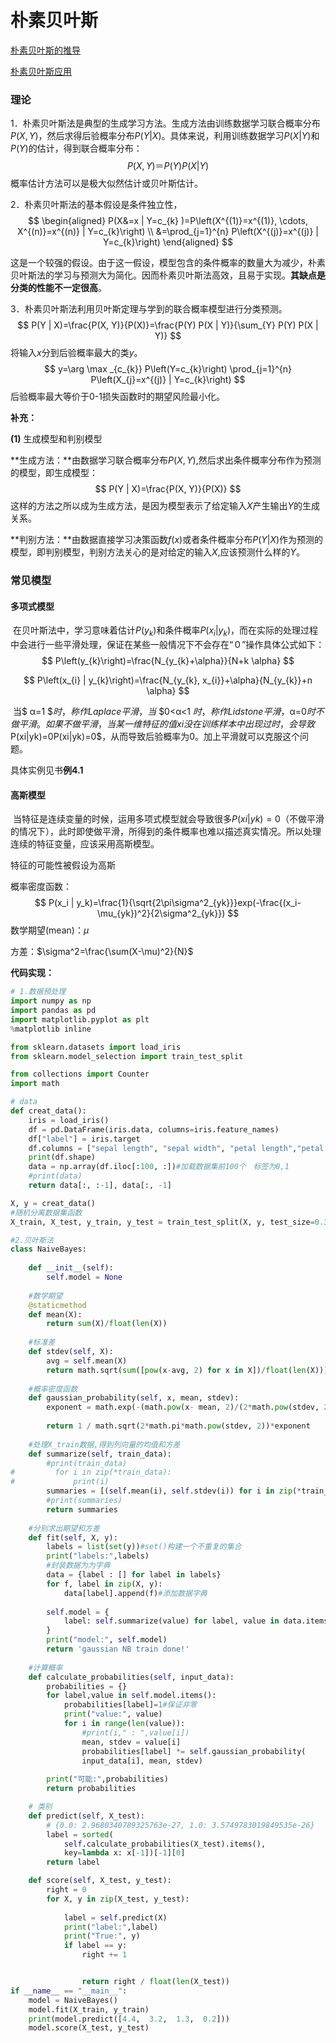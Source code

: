 # 朴素贝叶斯

[朴素贝叶斯的推导](https://blog.csdn.net/u012162613/article/details/48323777)

[朴素贝叶斯应用](http://www.ruanyifeng.com/blog/2013/12/naive_bayes_classifier.html)

### 理论

1．朴素贝叶斯法是典型的生成学习方法。生成方法由训练数据学习联合概率分布$P(X,Y)$，然后求得后验概率分布$P(Y|X)$。具体来说，利用训练数据学习$P(X|Y)$和$P(Y)$的估计，得到联合概率分布：
$$
P(X,Y)＝P(Y)P(X|Y)
$$
概率估计方法可以是极大似然估计或贝叶斯估计。

2．朴素贝叶斯法的基本假设是条件独立性，
$$
\begin{aligned} P(X&=x | Y=c_{k} )=P\left(X^{(1)}=x^{(1)}, \cdots, X^{(n)}=x^{(n)} | Y=c_{k}\right) \\ &=\prod_{j=1}^{n} P\left(X^{(j)}=x^{(j)} | Y=c_{k}\right) \end{aligned}
$$

这是一个较强的假设。由于这一假设，模型包含的条件概率的数量大为减少，朴素贝叶斯法的学习与预测大为简化。因而朴素贝叶斯法高效，且易于实现。**其缺点是分类的性能不一定很高**。

3．朴素贝叶斯法利用贝叶斯定理与学到的联合概率模型进行分类预测。
$$
P(Y | X)=\frac{P(X, Y)}{P(X)}=\frac{P(Y) P(X | Y)}{\sum_{Y} P(Y) P(X | Y)}
$$
将输入$x$分到后验概率最大的类$y$。
$$
y=\arg \max _{c_{k}} P\left(Y=c_{k}\right) \prod_{j=1}^{n} P\left(X_{j}=x^{(j)} | Y=c_{k}\right)
$$
后验概率最大等价于0-1损失函数时的期望风险最小化。

**补充：**

**(1)** 生成模型和判别模型

**生成方法：**由数据学习联合概率分布$P(X, Y)$,然后求出条件概率分布作为预测的模型，即生成模型：
$$
P(Y | X)=\frac{P(X, Y)}{P(X)}
$$
这样的方法之所以成为生成方法，是因为模型表示了给定输入$X$产生输出$Y$的生成关系。

**判别方法：**由数据直接学习决策函数$f(x)$或者条件概率分布$P(Y|X)$作为预测的模型，即判别模型，判别方法关心的是对给定的输入$X$,应该预测什么样的$Y$。

### 常见模型

#### 多项式模型

​		在贝叶斯法中，学习意味着估计$P\left(y_{k}\right)$和条件概率$P\left(x_{i} | y_{k}\right)$，而在实际的处理过程中会进行一些平滑处理，保证在某些一般情况下不会存在“０”操作具体公式如下：
$$
P\left(y_{k}\right)=\frac{N_{y_{k}+\alpha}}{N+k \alpha}
$$

$$
P\left(x_{i} | y_{k}\right)=\frac{N_{y_{k}, x_{i}}+\alpha}{N_{y_{k}}+n \alpha}
$$

​		当$ α=1 $$时，称作Laplace平滑，当$ $0<α<1 $时，称作Lidstone平滑，$α=0$时不做平滑。如果不做平滑，当某一维特征的值xi没在训练样本中出现过时，会导致$P(xi|yk)=0P(xi|yk)=0$，从而导致后验概率为0。加上平滑就可以克服这个问题。

具体实例见书**例4.1**

#### 高斯模型

​		当特征是连续变量的时候，运用多项式模型就会导致很多$P(xi|yk)=0$（不做平滑的情况下），此时即使做平滑，所得到的条件概率也难以描述真实情况。所以处理连续的特征变量，应该采用高斯模型。

特征的可能性被假设为高斯

概率密度函数：
$$
P(x_i | y_k)=\frac{1}{\sqrt{2\pi\sigma^2_{yk}}}exp(-\frac{(x_i-\mu_{yk})^2}{2\sigma^2_{yk}})
$$
数学期望(mean)：$\mu$

方差：$\sigma^2=\frac{\sum(X-\mu)^2}{N}$

**代码实现：**

```python
# 1.数据预处理
import numpy as np
import pandas as pd
import matplotlib.pyplot as plt
%matplotlib inline

from sklearn.datasets import load_iris
from sklearn.model_selection import train_test_split

from collections import Counter
import math

# data
def creat_data():
    iris = load_iris()
    df = pd.DataFrame(iris.data, columns=iris.feature_names)
    df["label"] = iris.target
    df.columns = ["sepal length", "sepal width", "petal length","petal width", "label"]
    print(df.shape)
    data = np.array(df.iloc[:100, :])#加载数据集前100个　标签为0,1
    #print(data)
    return data[:, :-1], data[:, -1]

X, y = creat_data()
#随机分离数据集函数
X_train, X_test, y_train, y_test = train_test_split(X, y, test_size=0.3)

#2.贝叶斯法
class NaiveBayes:
    
    def __init__(self):
        self.model = None
        
    #数学期望
    @staticmethod
    def mean(X):
        return sum(X)/float(len(X))
    
    #标准差
    def stdev(self, X):
        avg = self.mean(X)
        return math.sqrt(sum([pow(x-avg, 2) for x in X])/float(len(X)))
        
    #概率密度函数
    def gaussian_probability(self, x, mean, stdev):
        exponent = math.exp(-(math.pow(x- mean, 2)/(2*math.pow(stdev, 2))))
        
        return 1 / math.sqrt(2*math.pi*math.pow(stdev, 2))*exponent
    
    #处理X_train数据,得到列向量的均值和方差
    def summarize(self, train_data):
        #print(train_data)
#         for i in zip(*train_data):
#             print(i)
        summaries = [(self.mean(i), self.stdev(i)) for i in zip(*train_data)]#取出每一个数行的z
        #print(summaries)
        return summaries
    
    #分别求出期望和方差
    def fit(self, X, y):
        labels = list(set(y))#set()构建一个不重复的集合
        print("labels:",labels)
        #封装数据为为字典
        data = {label : [] for label in labels}
        for f, label in zip(X, y): 
            data[label].append(f)#添加数据字典
            
        self.model = {
            label: self.summarize(value) for label, value in data.items()
        }
        print("model:", self.model)
        return 'gaussian NB train done!'
    
    #计算概率
    def calculate_probabilities(self, input_data):
        probabilities = {}
        for label,value in self.model.items():
            probabilities[label]=1#保证非零
            print("value:", value)
            for i in range(len(value)):
                #print(i," : ",value[i])
                mean, stdev = value[i]
                probabilities[label] *= self.gaussian_probability(
                input_data[i], mean, stdev)
          
        print("可能:",probabilities)
        return probabilities

    # 类别
    def predict(self, X_test):
        # {0.0: 2.9680340789325763e-27, 1.0: 3.5749783019849535e-26}
        label = sorted(
            self.calculate_probabilities(X_test).items(),
            key=lambda x: x[-1])[-1][0]
        return label

    def score(self, X_test, y_test):
        right = 0
        for X, y in zip(X_test, y_test):
          
            label = self.predict(X)  
            print("label:",label)
            print("True:", y)
            if label == y:
                right += 1


                return right / float(len(X_test))
if __name__ == "__main__":
    model = NaiveBayes()
	model.fit(X_train, y_train)
	print(model.predict([4.4,  3.2,  1.3,  0.2]))
	model.score(X_test, y_test)
```


